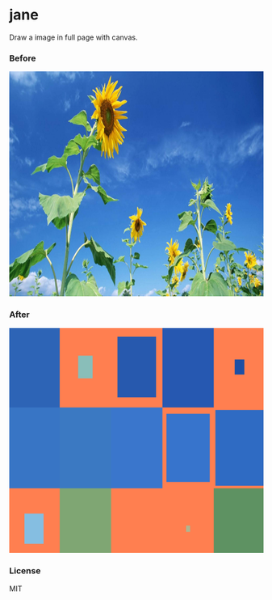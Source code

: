 # jane
Draw a image in full page with canvas. 

### Before
<img src="images/1.jpeg" width="792px" height="445px">

### After
<img src="images/result.gif" width="792px" height="445px">

### License
MIT

